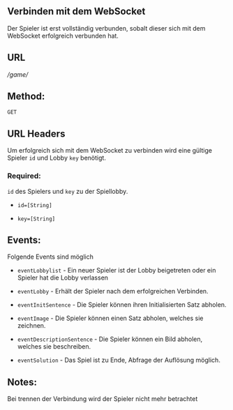 ## Verbinden mit dem WebSocket

Der Spieler ist erst vollständig verbunden, sobalt dieser sich mit dem WebSocket erfolgreich verbunden hat.

## URL

  _/game/_

## Method:
  
  `GET`
  
## URL Headers

  Um erfolgreich sich mit dem WebSocket zu verbinden wird eine gültige Spieler `id` und Lobby `key` benötigt.

### Required:

  `id` des Spielers und `key` zu der Spiellobby.
 
  * `id=[String]`

  * `key=[String]`

## Events:
  
  Folgende Events sind möglich

  - `eventLobbylist` - Ein neuer Spieler ist der Lobby beigetreten oder ein Spieler hat die Lobby verlassen

  - `eventLobby` - Erhält der Spieler nach dem erfolgreichen Verbinden.

  - `eventInitSentence` - Die Spieler können ihren Initialisierten Satz abholen.

  - `eventImage` - Die Spieler können einen Satz abholen, welches sie zeichnen.

  - `eventDescriptionSentence` - Die Spieler können ein Bild abholen, welches sie beschreiben.

  - `eventSolution` - Das Spiel ist zu Ende, Abfrage der Auflösung möglich.

 

## **Notes:**

  Bei trennen der Verbindung wird der Spieler nicht mehr betrachtet